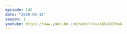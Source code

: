 ```yaml
---
episode: 142
date: "2020-08-15"
season: 1
youtube: https://www.youtube.com/watch?v=skQkiQIthwA
---
```

